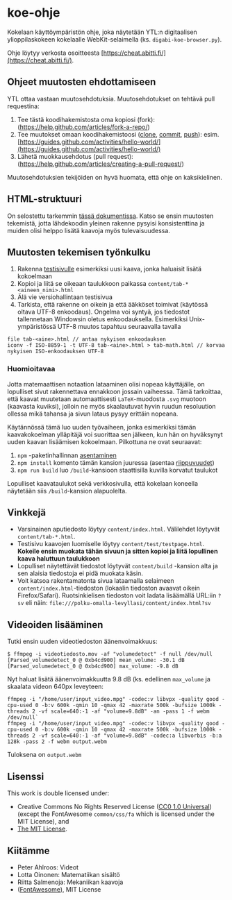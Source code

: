 # koe-ohje

Kokelaan käyttöympäristön ohje, joka näytetään YTL:n digitaalisen ylioppilaskokeen kokelaalle WebKit-selaimella (ks. `digabi-koe-browser.py`).

Ohje löytyy verkosta osoitteesta [https://cheat.abitti.fi/](https://cheat.abitti.fi/).

## Ohjeet muutosten ehdottamiseen

YTL ottaa vastaan muutosehdotuksia. Muutosehdotukset on tehtävä pull requestina:

 1. Tee tästä koodihakemistosta oma kopiosi (fork): (https://help.github.com/articles/fork-a-repo/)
 2. Tee muutokset omaan koodihakemistoosi ([clone](https://help.github.com/articles/cloning-a-repository/), [commit](https://github.com/abhikp/git-test/wiki/Committing-changes), [push](https://help.github.com/articles/pushing-to-a-remote/)): esim. [https://guides.github.com/activities/hello-world/](https://guides.github.com/activities/hello-world/)
 3. Lähetä muokkausehdotus (pull request): (https://help.github.com/articles/creating-a-pull-request/)

Muutosehdotuksien tekijöiden on hyvä huomata, että ohje on kaksikielinen.

## HTML-struktuuri

On selostettu tarkemmin [tässä dokumentissa](HTML.md). Katso se ensin muutosten tekemistä, jotta lähdekoodin yleinen rakenne pysyisi konsistenttina ja muiden olisi helppo lisätä kaavoja myös tulevaisuudessa.

## Muutosten tekemisen työnkulku

1. Rakenna [testisivulle](content/test/testpage.html) esimerkiksi uusi kaava, jonka haluaisit lisätä kokoelmaan
2. Kopioi ja liitä se oikeaan taulukkoon paikassa `content/tab-*<aineen_nimi>.html`
3. Älä vie versiohallintaan testisivua
4. Tarkista, että rakenne on oikein ja että ääkköset toimivat (käytössä oltava UTF-8 enkoodaus). Ongelma voi syntyä,
jos tiedostot tallennetaan Windowsin oletus enkoodauksella. Esimerkiksi Unix-ympäristössä UTF-8 muutos tapahtuu seuraavalla tavalla
```
file tab-<aine>.html // antaa nykyisen enkoodauksen
iconv -f ISO-8859-1 -t UTF-8 tab-<aine>.html > tab-math.html // korvaa nykyisen ISO-enkoodauksen UTF-8
```

### Huomioitavaa

Jotta matemaattisen notaation lataaminen olisi nopeaa käyttäjälle, on lopulliset sivut rakennettava ennakkoon jossain vaiheessa.
Tämä tarkoittaa, että kaavat muutetaan automaattisesti `LaTeX`-muodosta `.svg` muotoon (kaavasta kuviksi),
jolloin ne myös skaalautuvat hyvin ruudun resoluution ollessa mikä tahansa ja sivun lataus pysyy erittäin nopeana.

Käytännössä tämä luo uuden työvaiheen, jonka esimerkiksi tämän kaavakokoelman ylläpitäjä voi suorittaa sen jälkeen,
kun hän on hyväksynyt uuden kaavan lisäämisen kokoelmaan. Pilkottuna ne ovat seuraavat:

1. `npm` -paketinhallinnan [asentaminen](https://www.npmjs.com/get-npm?utm_source=house&utm_medium=homepage&utm_campaign=free%20orgs&utm_term=Install%20npm)
2. `npm install` komento tämän kansion juuressa (asentaa [riippuvuudet](package.json))
3. `npm run build` luo `/build`-kansioon staattisilla kuvilla korvatut taulukot

Lopulliset kaavataulukot sekä verkkosivulla, että kokelaan koneella näytetään siis `/build`-kansion alapuolelta.


## Vinkkejä

 * Varsinainen aputiedosto löytyy `content/index.html`. Välilehdet löytyvät `content/tab-*.html`.
 * Testisivu kaavojen luomiselle löytyy `content/test/testpage.html`. **Kokeile ensin muokata tähän sivuun ja sitten kopioi ja liitä lopullinen kaava
   haluttuun taulukkoon**
 * Lopulliset näytettävät tiedostot löytyvät `content/build` -kansion alta ja sen alaisia tiedostoja ei pidä muokata käsin.
 * Voit katsoa rakentamatonta sivua lataamalla selaimeen `content/index.html`-tiedoston (lokaalin tiedoston avaavat oikein Firefox/Safari). Ruotsinkielisen tiedoston voit ladata lisäämällä URL:iin `?sv` eli näin: `file:///polku-omalla-levyllasi/content/index.html?sv`

## Videoiden lisääminen

Tutki ensin uuden videotiedoston äänenvoimakkuus:

`$ ffmpeg -i videotiedosto.mov -af "volumedetect" -f null /dev/null`
`[Parsed_volumedetect_0 @ 0xb4cd900] mean_volume: -30.1 dB`
`[Parsed_volumedetect_0 @ 0xb4cd900] max_volume: -9.8 dB`

Nyt haluat lisätä äänenvoimakkuutta 9.8 dB (ks. edellinen `max_volume` ja skaalata videon 640px leveyteen:

```
ffmpeg -i "/home/user/input_video.mpg" -codec:v libvpx -quality good -cpu-used 0 -b:v 600k -qmin 10 -qmax 42 -maxrate 500k -bufsize 1000k -threads 2 -vf scale=640:-1 -af "volume=9.8dB" -an -pass 1 -f webm /dev/null`
ffmpeg -i "/home/user/input_video.mpg" -codec:v libvpx -quality good -cpu-used 0 -b:v 600k -qmin 10 -qmax 42 -maxrate 500k -bufsize 1000k -threads 2 -vf scale=640:-1 -af "volume=9.8dB" -codec:a libvorbis -b:a 128k -pass 2 -f webm output.webm
```

Tuloksena on `output.webm`

## Lisenssi

This work is double licensed under:
 * Creative Commons No Rights Reserved License ([CC0 1.0 Universal](https://creativecommons.org/publicdomain/zero/1.0/legalcode)) (except the FontAwesome `common/css/fa` which is licensed under the MIT License), and
 * [The MIT License](https://opensource.org/licenses/MIT).

## Kiitämme

 * Peter Ahlroos: Videot
 * Lotta Oinonen: Matematiikan sisältö
 * Riitta Salmenoja: Mekaniikan kaavoja
 * ([FontAwesome](http://fontawesome.io/)), MIT License
